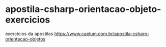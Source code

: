 # apostila-csharp-orientacao-objeto-exercicios
exercícios da apostilas https://www.caelum.com.br/apostila-csharp-orientacao-objetos
